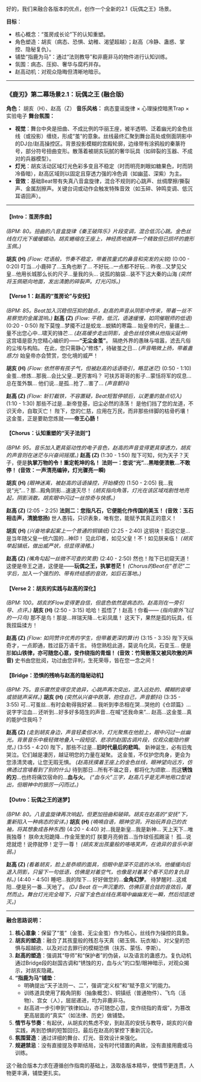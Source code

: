 好的，我们来融合各版本的优点，创作一个全新的2.1《玩偶之王》场景。

**目标**：
*   核心概念：“茧房成长论”下的认知重塑。
*   角色塑造：胡亥（病态、恐惧、幼稚、渴望超越）；赵高（冷静、蛊惑、掌控、隐秘复仇）。
*   铺垫“指鹿为马”：通过“法则教导”和非鹿非马的物件进行认知训练。
*   氛围：病态、压抑、奢华与腐朽并存。
*   赵高动机：对观众隐晦但清晰地暗示。

---

### **《鹿刃》第二幕场景2.1：玩偶之王 (融合版)**

**角色：** 胡亥（H）、赵高（Z）
**音乐风格：** 病态童谣旋律 × 心理操控暗黑Trap × 实验电子
**舞台氛围：**
*   **视觉**：舞台中央是扭曲、不成比例的华丽王座，被半透明、泛着幽光的金色丝线（或投影）缠绕，形成“茧”的意象。丝线最终汇聚到舞台高处或侧面阴影中的DJ台/赵高操控区。背景投影模糊的宫殿轮廓，边缘带有涂鸦般的秦篆符号，部分符号扭曲变形。散落着被胡亥玩腻的奢华玩具（如碎裂的玉器、不成对的兵器模型）。
*   **灯光**：胡亥活动区域灯光色彩多变且不稳定（时而明亮刺眼如糖果色，时而阴冷昏暗），赵高区域则以固定且穿透力强的冷色调（如幽蓝、深紫）为主。
*   **音效**：基础Beat带有失真八音盒旋律，混合不规则的心跳声、丝绸摩擦/撕裂声、金属刮擦声。关键台词或动作会触发特殊音效（如玉碎、钟鸣变调、低沉耳语回声）。

---

#### **【Intro：茧房序曲】**
*(BPM: 80。扭曲的八音盒旋律《秦王破阵乐》片段变调，混合低沉心跳。金色丝线在灯光下缓缓蠕动。胡亥蜷缩在王座上，神经质地拨弄一个精致但已损坏的鹿形玉佩。)*

**胡亥 (H)**
*(Flow: 呓语般，节奏不稳定，带着孩童式的鼻音和突发的尖锐)*
(0:00 - 0:20)
叮当…小鹿碎了…玉角也断了…
不好玩…一点都不好玩…
昨夜…又梦见父皇…他用长城那么长的尺子…量我的头…
说孤的脑袋…装不下这大秦的山海
*(突然将玉佩砸向地面，发出清脆的碎裂声。灯光闪烁。)*

#### **【Verse 1：赵高的“茧房论”与安抚】**
*(BPM: 85。Beat加入沉稳但压抑的鼓点，赵高的声音从阴影中传来，带着一丝不易察觉的金属混响。)*
**赵高 (Z)**
*(Flow: 平稳，低沉，语速缓慢，如同催眠师的低语)*
(0:20 - 0:50)
陛下莫惶…梦魇不过是蛟龙…蜕鳞的寒霜…
始皇帝的尺，量疆土…量不出您心中…啸天的锋芒…
*(赵高缓步走出阴影，金色丝线仿佛从他指尖延伸)*
这宫墙是臣为您精心编织的——**“无尘金茧”**。
隔绝外界的愚昧与喧嚣，滤去凡俗的尘埃与构陷。
在此，您只需静心“修炼”，待破茧之日…
*(声音略微上扬，带着蛊惑力)*
始皇帝亦会赞赏，您化境的威严！

**胡亥 (H)**
*(Flow: 依然带有孩子气，但被赵高的话语吸引，略显迷茫)*
(0:50 - 1:10)
金茧…修炼…那我…会比父皇…更厉害吗？
可扶苏哥哥的影子…蒙恬将军的叹息…总在茧外飘…
他们说…是孤…抢了…害了… *(声音颤抖)*

**赵高 (Z)**
*(Flow: 斩钉截铁，不容置疑，Beat短暂停顿后，以更重的鼓点切入)*
(1:10 - 1:30)
那些不过是…新帝登基，旧尘必然的涤荡！
是他们挡了您的龙道，不识天命，自取灭亡！
陛下，您的仁慈，应用在万民，而非那些绊脚的枯骨朽壤！
这金茧，正是要助您炼就——**帝王心肠！**

#### **【Chorus：认知重塑的“天子法则”】**
*(BPM: 95。音乐加入更具驱动性的电子音色，赵高的声音变得更具穿透力，胡亥的声音则在迷茫与兴奋间摇摆。)*
**赵高 (Z)**
(1:30 - 1:50)
陛下可知，何为天子？天子，便是**执掌万物的令！重定乾坤的名！**
**法则一：您说“光”…黑暗便溃散…不敢停！**
**(音效：一声清亮编钟，灯光骤亮一瞬)**

**胡亥 (H)**
*(眼神迷离，被赵高的话语操控，开始模仿)*
(1:50 - 2:05)
我…我说“光”…？那…殿角阴影…速速灭尽！
*(胡亥指向角落，灯光在该区域戏剧性地亮起，阴影消散。胡亥眼中闪过一丝惊奇与快感。)*

**赵高 (Z)**
(2:05 - 2:25)
**法则二：您指凡石，它便能化作传国的美玉！**
**(音效：玉石相击声，清脆悠扬)**
世人愚钝，只识表象，唯有您，能赋予其真正的意义！

**胡亥 (H)**
*(兴奋地拿起案上一个普通的铜镇纸)*
(2:25 - 2:40)
这铜块！孤说它是…是当年随父皇一统六国的…神印！
见此印者，如见父皇！不！如见朕亲临！
*(胡亥举起镇纸，做出威严状，但显得滑稽。)*

**赵高 (Z)**
*(嘴角勾起一丝微不可查的笑意)*
(2:40 - 2:50)
然也！陛下已初窥天道！
这便是帝王之道，这便是——**玩偶之王，执掌苍茫！**
*(Chorus的Beat在“苍茫”二字后，加入一个强烈的、带有终结感的音效，如巨石落地。)*

#### **【Verse 2：胡亥的实践与赵高的深化】**
*(BPM: 100。胡亥的Flow变得更自信，但底色依然是病态的。赵高则在一旁引导、点评。)*
**胡亥 (H)**
(2:50 - 3:15)
哈哈！孤悟了！赵高！你看——
*(指向窗外飞过的一只鸟)*
那不是鸟！那是…祥瑞天降…七彩凤凰！
这天下，果然是孤的玩具，任我捏扁揉方！

**赵高 (Z)**
*(Flow: 如同赞许优秀的学生，但带着更深的算计)*
(3:15 - 3:35)
陛下天纵奇才，一点即通，胜过臣万语千言。
待您熟稔此道，莫说鸟化凤，石变玉…
便是那**如山铁律，亦可随您心意，变作绕指的青烟！**
**(音效：竹简散落又被风吹散的声音)**
史书由您批阅，功过由您评判，生死荣辱，皆在您一念之间！

#### **【Bridge：恐惧的残响与赵高的隐秘动机】**
*(BPM: 75。音乐骤然变得空灵诡异，心跳声再次突出，混入远处的、模糊的哀嚎或锁链声采样。)*
**胡亥 (H)**
*(突然从兴奋中跌落，抱住自己，声音颤抖)*
(3:35 - 3:55)
可…可茧丝…有时会勒得我好紧…
我听到李丞相在哭…哭他的《仓颉篇》…说字字泣血…
还听到…好多好多陌生的声音…在喊“还我命来”…
赵高…这金茧…真的能护住我吗？

**赵高 (Z)**
*(走到胡亥身边，声音轻柔但冰冷，灯光聚焦在他脸上，眼中闪过一丝幽光。背景音乐中极轻微地叠入一段短促、悲凉的赵国古调片段，仅观众能隐约察觉。)*
(3:55 - 4:20)
陛下，那些不过是…**旧时代最后的悲鸣**。
新神诞生，必有旧鬼哭泣。它们越是凄厉，越证明您的力量在凝聚。
这金茧，不仅护您肉身，更会为您涤清灵魂，让您无瑕无惧。
*(赵高抚摸着王座上的金色丝线，眼神望向远方，仿佛透过宫墙看到了别的什么)*
待到那日…所有不谐之音，都将化为颂歌…
而这**锈蚀的刃**…也终将痛饮宿命的…**血与火**。
*(“血与火”三字，赵高几乎是无声地用口型说出，但眼神中的狠厉一闪而过。)*

#### **【Outro：玩偶之王的迷梦】**
*(BPM: 80。八音盒旋律再次响起，但更加扭曲和破碎。胡亥在赵高的“安抚”下，重新陷入一种病态的安详。)*
**胡亥 (H)**
*(喃喃自语，眼神空洞，开始玩弄自己的衣袖，将其想象成各种东西)*
(4:20 - 4:40)
对…我是新皇…我是新神…
天上天下…唯我独尊！
朕命太阳跪降…作金笼里的灯
朕要月亮俯首…当作球任孤踢滚！
孤…说熄就熄！说停就停！定于一尊！
*(胡亥发出孩童般的咯咯笑声，在诡异的音乐中渐弱。)*

**赵高 (Z)**
*(看着胡亥，脸上是恭顺的面具，但眼中是深不见底的冰冷。他缓缓向后退入阴影，只留下一句低语，仿佛是对着空气，也像是对着某个看不见的复仇目标。)*
(4:40 - 4:50)
睡吧…我的陛下…
好好做您的…**金角幻梦**。
待梦醒时…这咸阳…便是另一番…天地了。
*(DJ Beat 在一声沉重的、仿佛巨茧合拢的音效后，戛然而止。舞台灯光完全暗下，只留下金色丝线在黑暗中幽幽发光一瞬，然后彻底熄灭。)*

---

**融合思路说明：**

1.  **核心意象**：保留了“茧”（金茧、无尘金茧）作为核心，丝线作为操控的具象。
2.  **胡亥的塑造**：融合了其孩童般的残忍与天真（砸玉佩、玩衣袖）、对父皇的恐惧与超越欲、以及对过去罪行的模糊恐惧（扶苏、蒙恬、李斯）。
3.  **赵高的塑造**：强调其“导师”和“保护者”的伪装，以及语言的蛊惑力。复仇动机通过Bridge段的赵国古调和“锈蚀的刃，血与火”的口型/眼神暗示，对观众揭示，对胡亥隐藏。
4.  **“指鹿为马”铺垫**：
    *   明确提出“天子法则一、二”，强调“定义权”和“赋予意义”的能力。
    *   训练道具使用了殿角阴影（抽象概念）、铜镇纸（普通物件）、飞鸟（活物）、宫女（人），层层递进，均为非鹿非马。
    *   赵高进一步引申到“铁律如山，亦可随您心意，变作绕指的青烟”，为篡改更高层面的“真实”（如法律、历史）做铺垫。
5.  **情节与节奏**：有起伏，从胡亥的焦虑不安，到赵高的安抚与教导，胡亥的兴奋实践，再到恐惧的短暂回归，最后在赵高的掌控下重新沉沦。
6.  **氛围营造**：通过详细的舞台、灯光、音效设计来强化。
7.  **规避禁忌**：没有直接提及李斯结局，没有时代错置的典故，没有直接用鹿或马训练。

这个融合版本力求在遵循创作指南的基础上，汲取各版本精华，使情节更连贯，人物更丰满，铺垫更扎实。